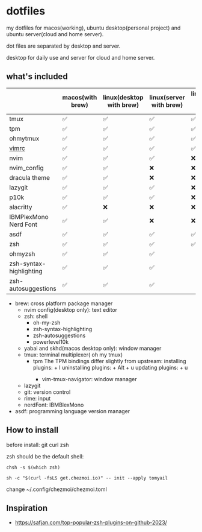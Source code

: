# dotfiles

my dotfiles for macos(working), ubuntu desktop(personal project) and ubuntu server(cloud and home server).

dot files are separated by desktop and server.

desktop for daily use and server for cloud and home server.


## what's included


|                                                                               | macos(with brew) | linux(desktop with brew) | linux(server with brew) | linux(server without brew) |
|-------------------------------------------------------------------------------|------------------|--------------------------|-------------------------|----------------------------|
| tmux                                                                          | ✅                | ✅                        | ✅                       | ✅                          |
| tpm                                                                           | ✅                | ✅                        | ✅                       | ✅                          |
| ohmytmux                                                                      | ✅                | ✅                        | ✅                       | ✅                          |
| [vimrc](https://raw.githubusercontent.com/amix/vimrc/master/vimrcs/basic.vim) | ✅                | ✅                        | ✅                       | ✅                          |
| nvim                                                                          | ✅                | ✅                        | ✅                       | ❌                          |
| nvim_config                                                                   | ✅                | ✅                        | ❌                       | ❌                          |
| dracula theme                                                                 | ✅                | ✅                        | ❌                       | ❌                          |
| lazygit                                                                       | ✅                | ✅                        | ✅                       | ❌                          |
| p10k                                                                          | ✅                | ✅                        | ✅                       | ❌                          |
| alacritty                                                                     | ✅                | ❌                        | ❌                       | ❌                          |
| IBMPlexMono Nerd Font                                                         | ✅                | ✅                        | ❌                       | ❌                          |
| asdf                                                                          | ✅                | ✅                        | ✅                       | ✅                          |
| zsh                                                                           | ✅                | ✅                        | ✅                       | ✅                          |
| ohmyzsh                                                                       | ✅                | ✅                        | ✅                       |                            |
| zsh-syntax-highlighting                                                       | ✅                | ✅                        | ✅                       |                            |
| zsh-autosuggestions                                                           | ✅                | ✅                        | ✅                       |                            |

* brew: cross platform package manager
    * nvim config(desktop only): text editor
    * zsh: shell
        * oh-my-zsh
        * zsh-syntax-highlighting
        * zsh-autosuggestions
        * powerlevel10k
    * yabai and skhd(macos desktop only): window manager
    * tmux: terminal multiplexer( oh my tmux)
        * tpm The TPM bindings differ slightly from upstream: installing plugins: <prefix> + I uninstalling plugins: <prefix> + Alt + u updating plugins: <prefix> + u
            * vim-tmux-navigator: window manager
    * lazygit
    * git: version control
    * rime: input
    * nerdFont: IBMBlexMono
* asdf: programming language version manager

## How to install

before install: git curl zsh

zsh should be the default shell:
```
chsh -s $(which zsh)
```

`sh -c "$(curl -fsLS get.chezmoi.io)" -- init --apply tomyail`

change ~/.config/chezmoi/chezmoi.toml



##  Inspiration

* https://safjan.com/top-popular-zsh-plugins-on-github-2023/
